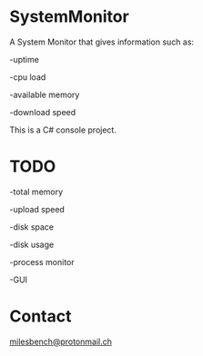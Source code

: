 # SystemMonitor
A System Monitor that gives information such as:

-uptime

-cpu load

-available memory 

-download speed

This is a C# console project.

# TODO
-total memory

-upload speed

-disk space

-disk usage

-process monitor

-GUI

# Contact
milesbench@protonmail.ch
